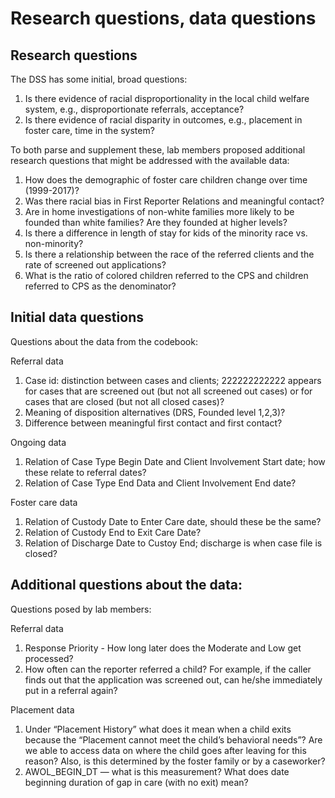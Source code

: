 # Research questions, data questions

## Research questions
The DSS has some initial, broad questions:

1. Is there evidence of racial disproportionality in the local child welfare system, e.g., disproportionate referrals, acceptance?
2. Is there evidence of racial disparity in outcomes, e.g., placement in foster care, time in the system?

To both parse and supplement these, lab members proposed additional research questions that might be addressed with the available data:

1. How does the demographic of foster care children change over time (1999-2017)?
2. Was there racial bias in First Reporter Relations and meaningful contact?
3. Are in home investigations of non-white families more likely to be founded than white families? Are they founded at higher levels?
4. Is there a difference in length of stay for kids of the minority race vs. non-minority?
5. Is there a relationship between the race of the referred clients and the rate of screened out applications? 
6. What is the ratio of colored children referred to the CPS and children referred to CPS as the denominator?


## Initial data questions
Questions about the data from the codebook:

Referral data
1. Case id: distinction between cases and clients; 222222222222 appears for cases that are screened out (but not all screened out cases) or for cases that are closed (but not all closed cases)?
2. Meaning of disposition alternatives (DRS, Founded level 1,2,3)?
3. Difference between meaningful first contact and first contact?

Ongoing data
1. Relation of Case Type Begin Date and Client Involvement Start date; how these relate to referral dates?
2. Relation of Case Type End Data and Client Involvement End date?

Foster care data
1. Relation of Custody Date to Enter Care date, should these be the same?
2. Relation of Custody End to Exit Care Date?
3. Relation of Discharge Date to Custoy End; discharge is when case file is closed?

## Additional questions about the data:
Questions posed by lab members:

Referral data
1. Response Priority - How long later does the Moderate and Low get processed?
2. How often can the reporter referred a child? For example, if the caller finds out that the application was screened out, can he/she immediately put in a referral again?

Placement data
1. Under “Placement History” what does it mean when a child exits because the “Placement cannot meet the child’s behavioral needs”? Are we able to access data on where the child goes after leaving for this reason? Also, is this determined by the foster family or by a caseworker?
2. AWOL_BEGIN_DT — what is this measurement? What does date beginning duration of gap in care (with no exit) mean?

